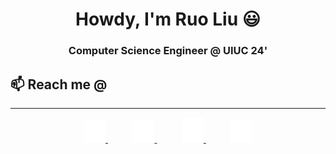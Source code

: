 <h1 align="center"> Howdy, I'm Ruo Liu 😃 </h1>

<h3 align="center"> Computer Science Engineer @ UIUC 24'</h3>
<h2>📫 Reach me @</h2>
<hr>
<div align="center">
    <a href="mailto:ruoliu2@illinois.edu" target="_blank">
        <picture>
            <source media="(prefers-color-scheme: dark)" srcset="icons/envelope-dark.svg" width="7%">
            <source media="(prefers-color-scheme: light)" srcset="icons/envelope.svg" width="7%">
            <img alt="" src="icons/envelope-dark.svg" width="7%">
        </picture>
    </a>
    <img width="7%" />
    <a href="https://github.com/ruoliu2" target="_blank">
        <picture>
            <source media="(prefers-color-scheme: dark)" srcset="icons/github-dark.svg" width="7%">
            <source media="(prefers-color-scheme: light)" srcset="icons/github.svg" width="7%">
            <img alt="" src="icons/github-dark.svg" width="7%">
        </picture>
    </a>
    <img width="7%" />
    <a href="https://www.linkedin.com/in/ruo-liu/" target="_blank">
        <picture>
            <source media="(prefers-color-scheme: dark)" srcset="icons/linkedin-dark.svg" width="7%">
            <source media="(prefers-color-scheme: light)" srcset="icons/linkedin.svg" width="7%">
            <img alt="" src="icons/linkedin-dark.svg" width="7%">
        </picture>
    </a>
    <img width="7%" />
    <a href="https://ruoliu.netlify.app" target="_blank">
        <picture>
            <source media="(prefers-color-scheme: dark)" srcset="icons/website-dark.svg" width="7%">
            <source media="(prefers-color-scheme: light)" srcset="icons/website.svg" width="7%">
            <img alt="" src="icons/website-dark.svg" width="7%">
        </picture>
    </a>

</div>
